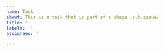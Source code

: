 ```yaml
---
name: Task
about: This is a task that is part of a shape (sub-issue)
title: ''
labels: ''
assignees: ''

---
```



